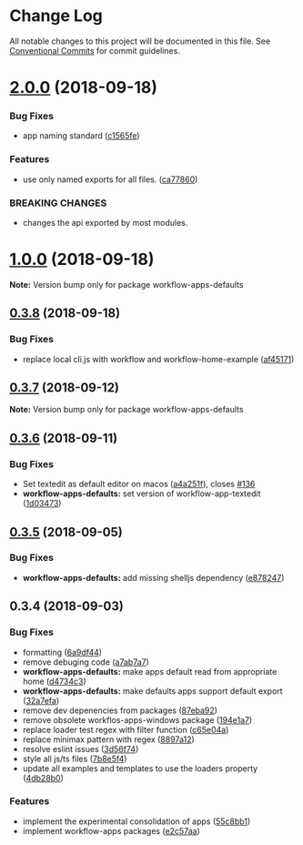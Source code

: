 # Change Log

All notable changes to this project will be documented in this file.
See [Conventional Commits](https://conventionalcommits.org) for commit guidelines.

<a name="2.0.0"></a>
# [2.0.0](https://github.com/havardh/workflow/compare/workflow-apps-defaults@1.0.0...workflow-apps-defaults@2.0.0) (2018-09-18)


### Bug Fixes

* app naming standard ([c1565fe](https://github.com/havardh/workflow/commit/c1565fe))


### Features

* use only named exports for all files. ([ca77860](https://github.com/havardh/workflow/commit/ca77860))


### BREAKING CHANGES

* changes the api exported by most modules.





<a name="1.0.0"></a>
# [1.0.0](https://github.com/havardh/workflow/compare/workflow-apps-defaults@0.3.8...workflow-apps-defaults@1.0.0) (2018-09-18)

**Note:** Version bump only for package workflow-apps-defaults





<a name="0.3.8"></a>
## [0.3.8](https://github.com/havardh/workflow/compare/workflow-apps-defaults@0.3.7...workflow-apps-defaults@0.3.8) (2018-09-18)


### Bug Fixes

* replace local cli.js with workflow and workflow-home-example ([af45171](https://github.com/havardh/workflow/commit/af45171))





<a name="0.3.7"></a>
## [0.3.7](https://github.com/havardh/workflow/compare/workflow-apps-defaults@0.3.6...workflow-apps-defaults@0.3.7) (2018-09-12)

**Note:** Version bump only for package workflow-apps-defaults





<a name="0.3.6"></a>
## [0.3.6](https://github.com/havardh/workflow/compare/workflow-apps-defaults@0.3.5...workflow-apps-defaults@0.3.6) (2018-09-11)


### Bug Fixes

* Set textedit as default editor on macos ([a4a251f](https://github.com/havardh/workflow/commit/a4a251f)), closes [#136](https://github.com/havardh/workflow/issues/136)
* **workflow-apps-defaults:** set version of workflow-app-textedit ([1d03473](https://github.com/havardh/workflow/commit/1d03473))





<a name="0.3.5"></a>
## [0.3.5](https://github.com/havardh/workflow/compare/workflow-apps-defaults@0.3.4...workflow-apps-defaults@0.3.5) (2018-09-05)


### Bug Fixes

* **workflow-apps-defaults:** add missing shelljs dependency ([e878247](https://github.com/havardh/workflow/commit/e878247))





<a name="0.3.4"></a>
## 0.3.4 (2018-09-03)


### Bug Fixes

* formatting ([6a9df44](https://github.com/havardh/workflow/commit/6a9df44))
* remove debuging code ([a7ab7a7](https://github.com/havardh/workflow/commit/a7ab7a7))
* **workflow-apps-defaults:** make apps default read from appropriate home ([d4734c3](https://github.com/havardh/workflow/commit/d4734c3))
* **workflow-apps-defaults:** make defaults apps support default export ([32a7efa](https://github.com/havardh/workflow/commit/32a7efa))
* remove dev depenencies from packages ([87eba92](https://github.com/havardh/workflow/commit/87eba92))
* remove obsolete workflos-apps-windows package ([194e1a7](https://github.com/havardh/workflow/commit/194e1a7))
* replace loader test regex with filter function ([c65e04a](https://github.com/havardh/workflow/commit/c65e04a))
* replace minimax pattern with regex ([8897a12](https://github.com/havardh/workflow/commit/8897a12))
* resolve eslint issues ([3d56f74](https://github.com/havardh/workflow/commit/3d56f74))
* style all js/ts files ([7b8e5f4](https://github.com/havardh/workflow/commit/7b8e5f4))
* update all examples and templates to use the loaders property ([4db28b0](https://github.com/havardh/workflow/commit/4db28b0))


### Features

* implement the experimental consolidation of apps ([55c8bb1](https://github.com/havardh/workflow/commit/55c8bb1))
* implement workflow-apps packages ([e2c57aa](https://github.com/havardh/workflow/commit/e2c57aa))
